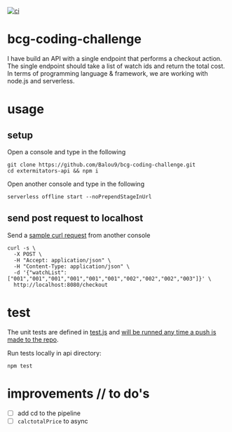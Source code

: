 [![ci](https://github.com/Balou9/bcg-coding-challenge/workflows/ci/badge.svg)](https://github.com/Balou9/bcg-coding-challenge/actions)

# bcg-coding-challenge
I have build an API with a single endpoint that performs a
checkout action. The single endpoint should take a list of watch ids and return the total cost. In terms of programming language & framework, we are working with node.js and serverless.

# usage
## setup
Open a console and type in the following
```
git clone https://github.com/Balou9/bcg-coding-challenge.git  
cd extermitators-api && npm i  
```
Open another console and type in the following

```
serverless offline start --noPrependStageInUrl
```

## send post request to localhost
Send a [sample curl request](https://github.com/Balou9/bcg-coding-challenge/blob/main/extermitators-api/sample.sh) from another console

```
curl -s \
  -X POST \
  -H "Accept: application/json" \
  -H "Content-Type: application/json" \
  -d '{"watchList":["001","001","001","001","001","001","002","002","002","003"]}' \
  http://localhost:8080/checkout
```

# test
The unit tests are defined in [test.js](https://github.com/Balou9/bcg-coding-challenge/blob/main/extermitators-api/test.js) and [will be runned any time a push is made to the repo](https://github.com/Balou9/bcg-coding-challenge/blob/main/.github/workflows/ci.yml#L3).


Run tests locally in api directory:
```
npm test
```

# improvements // to do's

- [ ] add cd to the pipeline
- [ ] `calctotalPrice` to async
